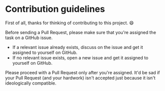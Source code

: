 # Contribution guidelines

First of all, thanks for thinking of contributing to this project. 😄

Before sending a Pull Request, please make sure that you're assigned the task on
a GitHub issue.

* If a relevant issue already exists, discuss on the issue and get it assigned
to yourself on GitHub.
* If no relevant issue exists, open a new issue and get it assigned to yourself
on GitHub.

Please proceed with a Pull Request only after you're assigned. It'd be sad if
your Pull Request (and your hardwork) isn't accepted just because it isn't
ideologically compatible.
